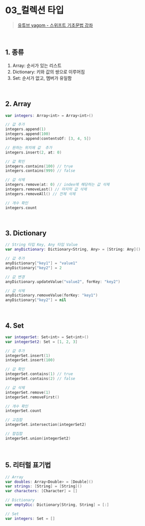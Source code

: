 # 03_컬렉션 타입

>[유튜브 yagom - 스위프트 기초문법 강좌](https://www.youtube.com/playlist?list=PLz8NH7YHUj_ZmlgcSETF51Z9GSSU6Uioy)

<br>

## 1. 종류
1. Array: 순서가 있는 리스트
2. Dictionary: 키와 값의 쌍으로 이루어짐
3. Set: 순서가 없고, 멤버가 유일함

<br>

## 2. Array
```swift
var integers: Array<int> = Array<int>()

// 값 추가
integers.append(1)
integers.append(100)
integers.append(contentsOf: [3, 4, 5])

// 원하는 위치에 값  추가
integers.insert(2, at: 0)

// 값 확인
integers.contains(100) // true
integers.contains(999) // false

// 값 삭제
integers.remove(at: 0) // index에 해당하는 값 삭제
integers.removeLast() // 마지막 값 삭제
integers.removeAll() // 전체 삭제

// 개수 확인
integers.count
```

<br>

## 3. Dictionary
```swift
// String 타입 Key, Any 타입 Value
var anyDictionary: Dictionary<String, Any> = [String: Any]()

// 값 추가
anyDictionary["key1"] = "value1"
anyDictionary["key2"] = 2

// 값 변경
anyDictionary.updateValue("value2", forKey: "key2")

// 값 삭제
anyDictionary.removeValue(forKey: "key1")
anyDictionary["key2"] = nil
```

<br>

## 4. Set
```swift
var integerSet: Set<int> = Set<int>()
var integerSet2: Set = [1, 2, 3]

// 값 추가
integerSet.insert(1)
integerSet.insert(100)

// 값 확인
integerSet.contains(1) // true
integerSet.contains(2) // false

// 값 삭제
integerSet.remove(1)
integerSet.removeFirst()

// 개수 확인
integerSet.count

// 교집합
integerSet.intersection(integerSet2)

// 합집합
integerSet.union(integerSet2)
```

<br>

## 5. 리터럴 표기법
```swift
// Array
var doubles: Array<Double> = [Double]()
var strings: [String] = [String]()
var characters: [Character] = []

// Dictionary
var emptyDic: Dictionary[String, String] = [:]

// Set
var integers: Set = []
```
